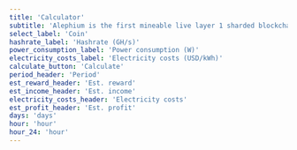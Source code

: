 ```yaml
---
title: 'Calculator'
subtitle: 'Alephium is the first mineable live layer 1 sharded blockchain scaling and improving on Bitcoin core technologies, Proof of Work and UTXO. It delivers a highly performant, secure DeFi & dApps platform with enhanced energy efficiency.'
select_label: 'Coin'
hashrate_label: 'Hashrate (GH/s)'
power_consumption_label: 'Power consumption (W)'
electricity_costs_label: 'Electricity costs (USD/kWh)'
calculate_button: 'Calculate'
period_header: 'Period'
est_reward_header: 'Est. reward'
est_income_header: 'Est. income'
electricity_costs_header: 'Electricity costs'
est_profit_header: 'Est. profit'
days: 'days'
hour: 'hour'
hour_24: 'hour'
---
```


